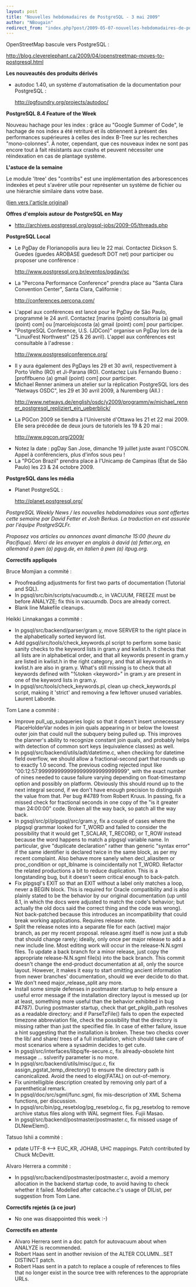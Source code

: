 ```yaml
---
layout: post
title: "Nouvelles hebdomadaires de PostgreSQL - 3 mai 2009"
author: "NBougain"
redirect_from: "index.php?post/2009-05-07-nouvelles-hebdomadaires-de-postgresql-3-mai-2009 "
---
```



<p>OpenStreetMap bascule vers PostgreSQL&nbsp;: 

<a target="_blank" href="http://blog.cleverelephant.ca/2009/04/openstreetmap-moves-to-postgresql.html">http://blog.cleverelephant.ca/2009/04/openstreetmap-moves-to-postgresql.html</a></p>

<p><strong>Les nouveaut&eacute;s des produits d&eacute;riv&eacute;s</strong></p>

<ul>

<li>autodoc 1.40, un syst&egrave;me d'automatisation de la documentation pour PostgreSQL&nbsp;: 

<a target="_blank" href="http://pgfoundry.org/projects/autodoc/">http://pgfoundry.org/projects/autodoc/</a></li>

</ul>

<p><strong>PostgreSQL 8.4 Feature of the Week</strong></p>

<p>Nouveau hachage pour les index&nbsp;: gr&acirc;ce au "Google Summer of Code", le hachage de nos index a &eacute;t&eacute; retritur&eacute; et ils obtiennent &agrave; pr&eacute;sent des performances sup&eacute;rieures &agrave; celles des index B-Tree sur les recherches "mono-colonnes". &Agrave; noter, cependant, que ces nouveaux index ne sont pas encore tout &agrave; fait r&eacute;sistants aux crashs et peuvent n&eacute;cessiter une r&eacute;indexation en cas de plantage syst&egrave;me.</p>

<p><strong>L'astuce de la semaine</strong></p>

<p>Le module 'ltree' des "contribs" est une impl&eacute;mentation des arborescences index&eacute;es et peut s'av&eacute;rer utile pour repr&eacute;senter un syst&egrave;me de fichier ou une hi&eacute;rarchie similaire dans votre base.</p>

<p>(<a target="_blank" href="http://www.postgresql.org/community/weeklynews/pwn20090503">lien vers l'article original</a>)</p>

<!--more-->


<p><strong>Offres d'emplois autour de PostgreSQL en May</strong></p>

<ul>

<li><a target="_blank" href="http://archives.postgresql.org/pgsql-jobs/2009-05/threads.php">http://archives.postgresql.org/pgsql-jobs/2009-05/threads.php</a></li>

</ul>

<p><strong>PostgreSQL Local</strong></p>

<ul>

<li>Le PgDay de Florianopolis aura lieu le 22 mai. Contactez Dickson S. Guedes (guedes AROBASE guedesoft DOT net) pour participer ou proposer une conf&eacute;rence&nbsp;: 

<a target="_blank" href="http://www.postgresql.org.br/eventos/pgday/sc">http://www.postgresql.org.br/eventos/pgday/sc</a></li>

<li>La "Percona Performance Conference" prendra place au "Santa Clara Convention Center", Santa Clara, Californie&nbsp;: 

<a target="_blank" href="http://conferences.percona.com/">http://conferences.percona.com/</a></li>

<li>L'appel aux conf&eacute;rences est lanc&eacute; pour le PgDay de S&atilde;o Paulo, programm&eacute; le 24 avril. Contactez [marins (point) consultoria (a) gmail (point) com] ou [marcelojscosta (a) gmail (point) com] pour participer.</li>

<li>"PostgreSQL Conference, U.S. (JDCon)" organise un PgDay lors de la "LinuxFest Northwest" (25 &amp; 26 avril). L'appel aux conf&eacute;rences est consultable &agrave; l'adresse&nbsp;: 

<a target="_blank" href="http://www.postgresqlconference.org/">http://www.postgresqlconference.org/</a></li>

<li>Il y aura &eacute;galement des PgDays les 29 et 30 avril, respectivement &agrave; Porto Velho (RO) et Ji-Parana (RO). Contactez Luis Fernando Bueno&nbsp;: [proflfbueno (a) gmail (point) com] pour participer.</li>

<li>Michael Renner animera un atelier sur la r&eacute;plication PostgreSQL lors des "Netways OSDC", les 29 et 30 avril 2009, &agrave; Nuremberg (All.)&nbsp;: 

<a target="_blank" href="http://www.netways.de/english/osdc/y2009/programm/w/michael_renner_postgresql_repliziert_ein_ueberblick/">http://www.netways.de/english/osdc/y2009/programm/w/michael_renner_postgresql_repliziert_ein_ueberblick/</a></li>

<li>La PGCon 2009 se tiendra &agrave; l'Universit&eacute; d'Ottawa les 21 et 22 mai 2009. Elle sera pr&eacute;c&eacute;d&eacute;e de deux jours de tutoriels les 19 &amp; 20 mai&nbsp;: 

<a target="_blank" href="http://www.pgcon.org/2009/">http://www.pgcon.org/2009/</a></li>

<li>Notez la date&nbsp;: pgDay San Jose, dimanche 19 juillet juste avant l'OSCON. Appel &agrave; conf&eacute;renciers, plus d'infos sous peu&nbsp;!</li>

<li>La "PGCon Brazil" prendra place &agrave; l'Unicamp de Campinas (&Eacute;tat de S&atilde;o Paulo) les 23 &amp; 24 octobre 2009.</li>

</ul>

<p><strong>PostgreSQL dans les m&eacute;dia</strong></p>

<ul>

<li>Planet PostgreSQL&nbsp;: 

<a target="_blank" href="http://planet.postgresql.org/">http://planet.postgresql.org/</a></li>

</ul>

<p><i>PostgreSQL Weekly News / les nouvelles hebdomadaires vous sont offertes cette semaine par David Fetter et Josh Berkus. La traduction en est assur&eacute;e par l'&eacute;quipe PostgreSQLFr.</i></p>

<p><i>Proposez vos articles ou annonces avant dimanche 15:00 (heure du Pacifique). Merci de les envoyer en anglais &agrave; david (a) fetter.org, en allemand &agrave; pwn (a) pgug.de, en italien &agrave; pwn (a) itpug.org.</i></p>

<p><strong>Correctifs appliqu&eacute;s</strong></p>

<p>Bruce Momjian a commit&eacute;&nbsp;:</p>

<ul>

<li>Proofreading adjustments for first two parts of documentation (Tutorial and SQL).</li>

<li>In pgsql/src/bin/scripts/vacuumdb.c, in VACUUM, FREEZE must be before ANALYZE; fix this in vacuumdb. Docs are already correct.</li>

<li>Blank line Makefile cleanups.</li>

</ul>

<p>Heikki Linnakangas a commit&eacute;&nbsp;:</p>

<ul>

<li>In pgsql/src/backend/parser/gram.y, move SERVER to the right place in the alphabetically sorted keyword list.</li>

<li>Add pgsql/src/tools/check_keywords.pl script to perform some basic sanity checks to the keyword lists in gram.y and kwlist.h. It checks that all lists are in alphabetical order, and that all keywords present in gram.y are listed in kwlist.h in the right category, and that all keywords in kwlist.h are also in gram.y. What's still missing is to check that all keywords defined with "%token &lt;keyword&gt;" in gram.y are present in one of the keyword lists in gram.y.</li>

<li>In pgsql/src/tools/check_keywords.pl, clean up check_keywords.pl script, making it 'strict' and removing a few leftover unused variables. Laurent Laborde.</li>

</ul>

<p>Tom Lane a commit&eacute;&nbsp;:</p>

<ul>

<li>Improve pull_up_subqueries logic so that it doesn't insert unnecessary PlaceHolderVar nodes in join quals appearing in or below the lowest outer join that could null the subquery being pulled up. This improves the planner's ability to recognize constant join quals, and probably helps with detection of common sort keys (equivalence classes) as well.</li>

<li>In pgsql/src/backend/utils/adt/datetime.c, when checking for datetime field overflow, we should allow a fractional-second part that rounds up to exactly 1.0 second. The previous coding rejected input like "00:12:57.9999999999999999999999999999", with the exact number of nines needed to cause failure varying depending on float-timestamp option and possibly on platform. Obviously this should round up to the next integral second, if we don't have enough precision to distinguish the value from that. Per bug #4789 from Robert Kruus. In passing, fix a missed check for fractional seconds in one copy of the "is it greater than 24:00:00" code. Broken all the way back, so patch all the way back.</li>

<li>In pgsql/src/pl/plpgsql/src/gram.y, fix a couple of cases where the plpgsql grammar looked for T_WORD and failed to consider the possibility that it would get T_SCALAR, T_RECORD, or T_ROW instead because the word happens to match a plpgsql variable name. In particular, give "duplicate declaration" rather than generic "syntax error" if the same identifier is declared twice in the same block, as per my recent complaint. Also behave more sanely when decl_aliasitem or proc_condition or opt_lblname is coincidentally not T_WORD. Refactor the related productions a bit to reduce duplication. This is a longstanding bug, but it doesn't seem critical enough to back-patch.</li>

<li>Fix plpgsql's EXIT so that an EXIT without a label only matches a loop, never a BEGIN block. This is required for Oracle compatibility and is also plainly stated to be the behavior by our original documentation (up until 8.1, in which the docs were adjusted to match the code's behavior; but actually the old docs said the correct thing and the code was wrong). Not back-patched because this introduces an incompatibility that could break working applications. Requires release note.</li>

<li>Split the release notes into a separate file for each (active) major branch, as per my recent proposal. release.sgml itself is now just a stub that should change rarely; ideally, only once per major release to add a new include line. Most editing work will occur in the release-N.N.sgml files. To update a back branch for a minor release, just copy the appropriate release-N.N.sgml file(s) into the back branch. This commit doesn't change the end-product documentation at all, only the source layout. However, it makes it easy to start omitting ancient information from newer branches' documentation, should we ever decide to do that.</li>

<li>We don't need major_release_split any more.</li>

<li>Install some simple defenses in postmaster startup to help ensure a useful error message if the installation directory layout is messed up (or at least, something more useful than the behavior exhibited in bug #4787). During postmaster startup, check that get_pkglib_path resolves as a readable directory; and if ParseTzFile() fails to open the expected timezone abbreviation file, check the possibility that the directory is missing rather than just the specified file. In case of either failure, issue a hint suggesting that the installation is broken. These two checks cover the lib/ and share/ trees of a full installation, which should take care of most scenarios where a sysadmin decides to get cute.</li>

<li>In pgsql/src/interfaces/libpq/fe-secure.c, fix already-obsolete hint message ... sslverify parameter is no more.</li>

<li>In pgsql/src/backend/utils/misc/guc.c, fix assign_pgstat_temp_directory() to ensure the directory path is canonicalized. Avoid the need to elog(FATAL) on out-of-memory.</li>

<li>Fix unintelligible description created by removing only part of a parenthetical remark.</li>

<li>In pgsql/doc/src/sgml/func.sgml, fix mis-description of XML Schema functions, per discussion.</li>

<li>In pgsql/src/bin/pg_resetxlog/pg_resetxlog.c, fix pg_resetxlog to remove archive status files along with WAL segment files. Fujii Masao.</li>

<li>In pgsql/src/backend/postmaster/postmaster.c, fix missed usage of DLNewElem().</li>

</ul>

<p>Tatsuo Ishii a commit&eacute;&nbsp;:</p>

<ul>

<li>pdate UTF-8 &lt;--&gt; EUC_KR, JOHAB, UHC mappings. Patch contributed by Chuck McDevitt.</li>

</ul>

<p>Alvaro Herrera a commit&eacute;&nbsp;:</p>

<ul>

<li>In pgsql/src/backend/postmaster/postmaster.c, avoid a memory allocation in the backend startup code, to avoid having to check whether it failed. Modelled after catcache.c's usage of DlList, per suggestion from Tom Lane.</li>

</ul>

<p><strong>Correctifs rejet&eacute;s (&agrave; ce jour)</strong></p>

<ul>

<li>No one was disappointed this week :-)</li>

</ul>

<p><strong>Correctifs en attente</strong></p>

<ul>

<li>Alvaro Herrera sent in a doc patch for autovacuum about when ANALYZE is recommended.</li>

<li>Robert Haas sent in another revision of the ALTER COLUMN...SET DISTINCT patch.</li>

<li>Robert Haas sent in a patch to replace a couple of references to files that no longer exist in the source tree with references to the appropriate URLs.</li>

</ul>